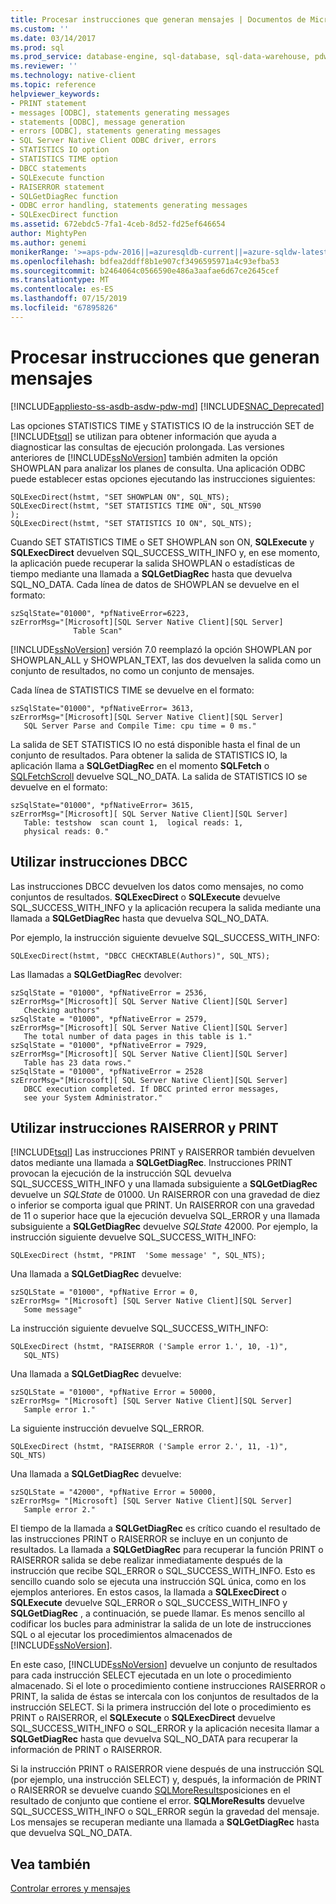 ```yaml
---
title: Procesar instrucciones que generan mensajes | Documentos de Microsoft
ms.custom: ''
ms.date: 03/14/2017
ms.prod: sql
ms.prod_service: database-engine, sql-database, sql-data-warehouse, pdw
ms.reviewer: ''
ms.technology: native-client
ms.topic: reference
helpviewer_keywords:
- PRINT statement
- messages [ODBC], statements generating messages
- statements [ODBC], message generation
- errors [ODBC], statements generating messages
- SQL Server Native Client ODBC driver, errors
- STATISTICS IO option
- STATISTICS TIME option
- DBCC statements
- SQLExecute function
- RAISERROR statement
- SQLGetDiagRec function
- ODBC error handling, statements generating messages
- SQLExecDirect function
ms.assetid: 672ebdc5-7fa1-4ceb-8d52-fd25ef646654
author: MightyPen
ms.author: genemi
monikerRange: '>=aps-pdw-2016||=azuresqldb-current||=azure-sqldw-latest||>=sql-server-2016||=sqlallproducts-allversions||>=sql-server-linux-2017||=azuresqldb-mi-current'
ms.openlocfilehash: bdfea2ddff8b1e907cf3496595971a4c93efba53
ms.sourcegitcommit: b2464064c0566590e486a3aafae6d67ce2645cef
ms.translationtype: MT
ms.contentlocale: es-ES
ms.lasthandoff: 07/15/2019
ms.locfileid: "67895826"
---
```

# <a name="processing-statements-that-generate-messages"></a>Procesar instrucciones que generan mensajes
[!INCLUDE[appliesto-ss-asdb-asdw-pdw-md](../../includes/appliesto-ss-asdb-asdw-pdw-md.md)]
[!INCLUDE[SNAC_Deprecated](../../includes/snac-deprecated.md)]

  Las opciones STATISTICS TIME y STATISTICS IO de la instrucción SET de [!INCLUDE[tsql](../../includes/tsql-md.md)] se utilizan para obtener información que ayuda a diagnosticar las consultas de ejecución prolongada. Las versiones anteriores de [!INCLUDE[ssNoVersion](../../includes/ssnoversion-md.md)] también admiten la opción SHOWPLAN para analizar los planes de consulta. Una aplicación ODBC puede establecer estas opciones ejecutando las instrucciones siguientes:  
  
```  
SQLExecDirect(hstmt, "SET SHOWPLAN ON", SQL_NTS);  
SQLExecDirect(hstmt, "SET STATISTICS TIME ON", SQL_NTS90  
);  
SQLExecDirect(hstmt, "SET STATISTICS IO ON", SQL_NTS);  
```  
  
 Cuando SET STATISTICS TIME o SET SHOWPLAN son ON, **SQLExecute** y **SQLExecDirect** devuelven SQL_SUCCESS_WITH_INFO y, en ese momento, la aplicación puede recuperar la salida SHOWPLAN o estadísticas de tiempo mediante una llamada a **SQLGetDiagRec** hasta que devuelva SQL_NO_DATA. Cada línea de datos de SHOWPLAN se devuelve en el formato:  
  
```  
szSqlState="01000", *pfNativeError=6223,  
szErrorMsg="[Microsoft][SQL Server Native Client][SQL Server]   
              Table Scan"  
```  
  
 [!INCLUDE[ssNoVersion](../../includes/ssnoversion-md.md)] versión 7.0 reemplazó la opción SHOWPLAN por SHOWPLAN_ALL y SHOWPLAN_TEXT, las dos devuelven la salida como un conjunto de resultados, no como un conjunto de mensajes.  
  
 Cada línea de STATISTICS TIME se devuelve en el formato:  
  
```  
szSqlState="01000", *pfNativeError= 3613,  
szErrorMsg="[Microsoft][SQL Server Native Client][SQL Server]  
   SQL Server Parse and Compile Time: cpu time = 0 ms."  
```  
  
 La salida de SET STATISTICS IO no está disponible hasta el final de un conjunto de resultados. Para obtener la salida de STATISTICS IO, la aplicación llama a **SQLGetDiagRec** en el momento **SQLFetch** o [SQLFetchScroll](../../relational-databases/native-client-odbc-api/sqlfetchscroll.md) devuelve SQL_NO_DATA. La salida de STATISTICS IO se devuelve en el formato:  
  
```  
szSqlState="01000", *pfNativeError= 3615,  
szErrorMsg="[Microsoft][ SQL Server Native Client][SQL Server]  
   Table: testshow  scan count 1,  logical reads: 1,  
   physical reads: 0."  
```  
  
## <a name="using-dbcc-statements"></a>Utilizar instrucciones DBCC  
 Las instrucciones DBCC devuelven los datos como mensajes, no como conjuntos de resultados. **SQLExecDirect** o **SQLExecute** devuelve SQL_SUCCESS_WITH_INFO y la aplicación recupera la salida mediante una llamada a **SQLGetDiagRec** hasta que devuelva SQL_NO_DATA.  
  
 Por ejemplo, la instrucción siguiente devuelve SQL_SUCCESS_WITH_INFO:  
  
```  
SQLExecDirect(hstmt, "DBCC CHECKTABLE(Authors)", SQL_NTS);  
```  
  
 Las llamadas a **SQLGetDiagRec** devolver:  
  
```  
szSqlState = "01000", *pfNativeError = 2536,  
szErrorMsg="[Microsoft][ SQL Server Native Client][SQL Server]  
   Checking authors"  
szSqlState = "01000", *pfNativeError = 2579,  
szErrorMsg="[Microsoft][ SQL Server Native Client][SQL Server]  
   The total number of data pages in this table is 1."  
szSqlState = "01000", *pfNativeError = 7929,  
szErrorMsg="[Microsoft][ SQL Server Native Client][SQL Server]  
   Table has 23 data rows."  
szSqlState = "01000", *pfNativeError = 2528  
szErrorMsg="[Microsoft][ SQL Server Native Client][SQL Server]  
   DBCC execution completed. If DBCC printed error messages,  
   see your System Administrator."  
```  
  
## <a name="using-print-and-raiserror-statements"></a>Utilizar instrucciones RAISERROR y PRINT  
 [!INCLUDE[tsql](../../includes/tsql-md.md)] Las instrucciones PRINT y RAISERROR también devuelven datos mediante una llamada a **SQLGetDiagRec**. Instrucciones PRINT provocan la ejecución de la instrucción SQL devuelva SQL_SUCCESS_WITH_INFO y una llamada subsiguiente a **SQLGetDiagRec** devuelve un *SQLState* de 01000. Un RAISERROR con una gravedad de diez o inferior se comporta igual que PRINT. Un RAISERROR con una gravedad de 11 o superior hace que la ejecución devuelva SQL_ERROR y una llamada subsiguiente a **SQLGetDiagRec** devuelve *SQLState* 42000. Por ejemplo, la instrucción siguiente devuelve SQL_SUCCESS_WITH_INFO:  
  
```  
SQLExecDirect (hstmt, "PRINT  'Some message' ", SQL_NTS);  
```  
  
 Una llamada a **SQLGetDiagRec** devuelve:  
  
```  
szSQLState = "01000", *pfNative Error = 0,  
szErrorMsg= "[Microsoft] [SQL Server Native Client][SQL Server]  
   Some message"  
```  
  
 La instrucción siguiente devuelve SQL_SUCCESS_WITH_INFO:  
  
```  
SQLExecDirect (hstmt, "RAISERROR ('Sample error 1.', 10, -1)",  
   SQL_NTS)  
```  
  
 Una llamada a **SQLGetDiagRec** devuelve:  
  
```  
szSQLState = "01000", *pfNative Error = 50000,  
szErrorMsg= "[Microsoft] [SQL Server Native Client][SQL Server]  
   Sample error 1."  
```  
  
 La siguiente instrucción devuelve SQL_ERROR.  
  
```  
SQLExecDirect (hstmt, "RAISERROR ('Sample error 2.', 11, -1)", SQL_NTS)  
```  
  
 Una llamada a **SQLGetDiagRec** devuelve:  
  
```  
szSQLState = "42000", *pfNative Error = 50000,  
szErrorMsg= "[Microsoft] [SQL Server Native Client][SQL Server]  
   Sample error 2."  
```  
  
 El tiempo de la llamada a **SQLGetDiagRec** es crítico cuando el resultado de las instrucciones PRINT o RAISERROR se incluye en un conjunto de resultados. La llamada a **SQLGetDiagRec** para recuperar la función PRINT o RAISERROR salida se debe realizar inmediatamente después de la instrucción que recibe SQL_ERROR o SQL_SUCCESS_WITH_INFO. Esto es sencillo cuando solo se ejecuta una instrucción SQL única, como en los ejemplos anteriores. En estos casos, la llamada a **SQLExecDirect** o **SQLExecute** devuelve SQL_ERROR o SQL_SUCCESS_WITH_INFO y **SQLGetDiagRec** , a continuación, se puede llamar. Es menos sencillo al codificar los bucles para administrar la salida de un lote de instrucciones SQL o al ejecutar los procedimientos almacenados de [!INCLUDE[ssNoVersion](../../includes/ssnoversion-md.md)].  
  
 En este caso, [!INCLUDE[ssNoVersion](../../includes/ssnoversion-md.md)] devuelve un conjunto de resultados para cada instrucción SELECT ejecutada en un lote o procedimiento almacenado. Si el lote o procedimiento contiene instrucciones RAISERROR o PRINT, la salida de éstas se intercala con los conjuntos de resultados de la instrucción SELECT. Si la primera instrucción del lote o procedimiento es PRINT o RAISERROR, el **SQLExecute** o **SQLExecDirect** devuelve SQL_SUCCESS_WITH_INFO o SQL_ERROR y la aplicación necesita llamar a **SQLGetDiagRec** hasta que devuelva SQL_NO_DATA para recuperar la información de PRINT o RAISERROR.  
  
 Si la instrucción PRINT o RAISERROR viene después de una instrucción SQL (por ejemplo, una instrucción SELECT) y, después, la información de PRINT o RAISERROR se devuelve cuando [SQLMoreResults](../../relational-databases/native-client-odbc-api/sqlmoreresults.md)posiciones en el resultado de conjunto que contiene el error. **SQLMoreResults** devuelve SQL_SUCCESS_WITH_INFO o SQL_ERROR según la gravedad del mensaje. Los mensajes se recuperan mediante una llamada a **SQLGetDiagRec** hasta que devuelva SQL_NO_DATA.  
  
## <a name="see-also"></a>Vea también  
 [Controlar errores y mensajes](../../relational-databases/native-client-odbc-error-messages/handling-errors-and-messages.md)  
  
  
